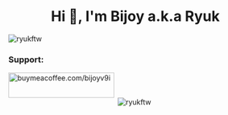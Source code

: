 <h1 align="center">Hi 👋, I'm Bijoy a.k.a Ryuk</h1>
<p align="left"> <img src="https://komarev.com/ghpvc/?username=ryukftw&label=Profile%20views&color=0e75b6&style=flat" alt="ryukftw" /> </p>

<h3 align="left">Support:</h3>
<p><a href="https://www.buymeacoffee.com/bijoyv9i"> <img align="left" src="https://cdn.buymeacoffee.com/buttons/v2/default-yellow.png" height="50" width="210" alt="buymeacoffee.com/bijoyv9i" /></a></p><br><br>


<p>&nbsp;<img align="center" src="https://github-readme-stats.vercel.app/api?username=ryukftw&show_icons=true&locale=en" alt="ryukftw" /></p>


